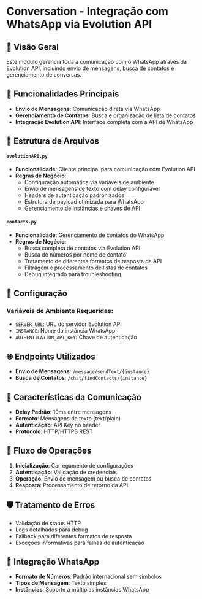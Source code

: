 # Conversation - Integração com WhatsApp via Evolution API

## 💬 Visão Geral
Este módulo gerencia toda a comunicação com o WhatsApp através da Evolution API, incluindo envio de mensagens, busca de contatos e gerenciamento de conversas.

## 🎯 Funcionalidades Principais
- **Envio de Mensagens**: Comunicação direta via WhatsApp
- **Gerenciamento de Contatos**: Busca e organização de lista de contatos
- **Integração Evolution API**: Interface completa com a API de WhatsApp

## 📁 Estrutura de Arquivos

#### `evolutionAPI.py`
- **Funcionalidade**: Cliente principal para comunicação com Evolution API
- **Regras de Negócio**:
  - Configuração automática via variáveis de ambiente
  - Envio de mensagens de texto com delay configurável
  - Headers de autenticação padronizados
  - Estrutura de payload otimizada para WhatsApp
  - Gerenciamento de instâncias e chaves de API

#### `contacts.py`
- **Funcionalidade**: Gerenciamento de contatos do WhatsApp
- **Regras de Negócio**:
  - Busca completa de contatos via Evolution API
  - Busca de números por nome de contato
  - Tratamento de diferentes formatos de resposta da API
  - Filtragem e processamento de listas de contatos
  - Debug integrado para troubleshooting

## 🔧 Configuração
### Variáveis de Ambiente Requeridas:
- `SERVER_URL`: URL do servidor Evolution API
- `INSTANCE`: Nome da instância WhatsApp
- `AUTHENTICATION_API_KEY`: Chave de autenticação

## 🌐 Endpoints Utilizados
- **Envio de Mensagens**: `/message/sendText/{instance}`
- **Busca de Contatos**: `/chat/findContacts/{instance}`

## 📝 Características da Comunicação
- **Delay Padrão**: 10ms entre mensagens
- **Formato**: Mensagens de texto (text/plain)
- **Autenticação**: API Key no header
- **Protocolo**: HTTP/HTTPS REST

## 🔄 Fluxo de Operações
1. **Inicialização**: Carregamento de configurações
2. **Autenticação**: Validação de credenciais
3. **Operação**: Envio de mensagem ou busca de contatos
4. **Resposta**: Processamento de retorno da API

## 🛡️ Tratamento de Erros
- Validação de status HTTP
- Logs detalhados para debug
- Fallback para diferentes formatos de resposta
- Exceções informativas para falhas de autenticação

## 📱 Integração WhatsApp
- **Formato de Números**: Padrão internacional sem símbolos
- **Tipos de Mensagem**: Texto simples
- **Instâncias**: Suporte a múltiplas instâncias WhatsApp
